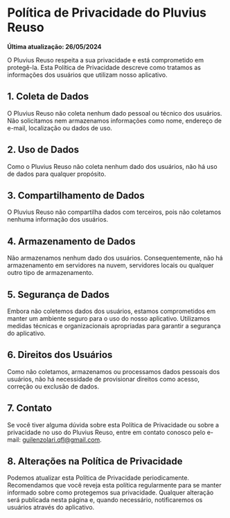 # Política de Privacidade do Pluvius Reuso

**Última atualização: 26/05/2024**

O Pluvius Reuso respeita a sua privacidade e está comprometido em protegê-la. Esta Política de Privacidade descreve como tratamos as informações dos usuários que utilizam nosso aplicativo.

## 1. Coleta de Dados

O Pluvius Reuso não coleta nenhum dado pessoal ou técnico dos usuários. Não solicitamos nem armazenamos informações como nome, endereço de e-mail, localização ou dados de uso.

## 2. Uso de Dados

Como o Pluvius Reuso não coleta nenhum dado dos usuários, não há uso de dados para qualquer propósito.

## 3. Compartilhamento de Dados

O Pluvius Reuso não compartilha dados com terceiros, pois não coletamos nenhuma informação dos usuários.

## 4. Armazenamento de Dados

Não armazenamos nenhum dado dos usuários. Consequentemente, não há armazenamento em servidores na nuvem, servidores locais ou qualquer outro tipo de armazenamento.

## 5. Segurança de Dados

Embora não coletemos dados dos usuários, estamos comprometidos em manter um ambiente seguro para o uso do nosso aplicativo. Utilizamos medidas técnicas e organizacionais apropriadas para garantir a segurança do aplicativo.

## 6. Direitos dos Usuários

Como não coletamos, armazenamos ou processamos dados pessoais dos usuários, não há necessidade de provisionar direitos como acesso, correção ou exclusão de dados.

## 7. Contato

Se você tiver alguma dúvida sobre esta Política de Privacidade ou sobre a privacidade no uso do Pluvius Reuso, entre em contato conosco pelo e-mail: guilenzolari.qfl@gmail.com.

## 8. Alterações na Política de Privacidade

Podemos atualizar esta Política de Privacidade periodicamente. Recomendamos que você reveja esta política regularmente para se manter informado sobre como protegemos sua privacidade. Qualquer alteração será publicada nesta página e, quando necessário, notificaremos os usuários através do aplicativo.
